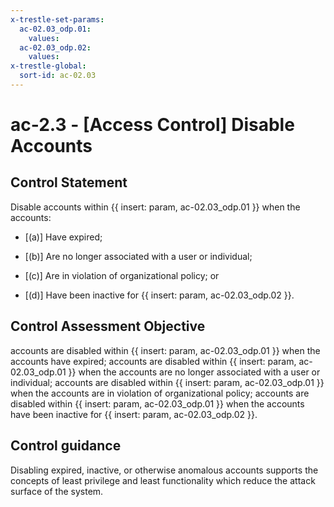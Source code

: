 ```yaml
---
x-trestle-set-params:
  ac-02.03_odp.01:
    values:
  ac-02.03_odp.02:
    values:
x-trestle-global:
  sort-id: ac-02.03
---
```


# ac-2.3 - \[Access Control\] Disable Accounts

## Control Statement

Disable accounts within {{ insert: param, ac-02.03_odp.01 }} when the accounts:

- \[(a)\] Have expired;

- \[(b)\] Are no longer associated with a user or individual;

- \[(c)\] Are in violation of organizational policy; or

- \[(d)\] Have been inactive for {{ insert: param, ac-02.03_odp.02 }}.

## Control Assessment Objective

accounts are disabled within {{ insert: param, ac-02.03_odp.01 }} when the accounts have expired;
accounts are disabled within {{ insert: param, ac-02.03_odp.01 }} when the accounts are no longer associated with a user or individual;
accounts are disabled within {{ insert: param, ac-02.03_odp.01 }} when the accounts are in violation of organizational policy;
accounts are disabled within {{ insert: param, ac-02.03_odp.01 }} when the accounts have been inactive for {{ insert: param, ac-02.03_odp.02 }}.

## Control guidance

Disabling expired, inactive, or otherwise anomalous accounts supports the concepts of least privilege and least functionality which reduce the attack surface of the system.

